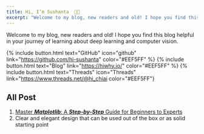```yaml
---
title: Hi, I’m Sushanta  👋🏻
excerpt: "Welcome to my blog, new readers and old! I hope you find this blog helpful in your journey of learning about deep learning and computer vision."
---
```


Welcome to my blog, new readers and old! I hope you find this blog helpful in your journey of learning about deep learning and computer vision.

{% include button.html text="GitHub" icon="github" link="https://github.com/hi-sushanta" color="#EEF5FF" %} {% include button.html text="Blog" link="https://hiwhy.io/" color="#EEF5FF" %} {% include button.html text="Threads" icon="Threads" link="https://www.threads.net/@hi_chiai color="#EEF5FF"}

## All Post

1. [Master ***Matplotlib***: A ***Step-by-Step*** Guide for Beginners to Experts](https://hiwhy.io/matplotlib-complete-guide)
2. Clear and elegant design that can be used out of the box or as solid starting point